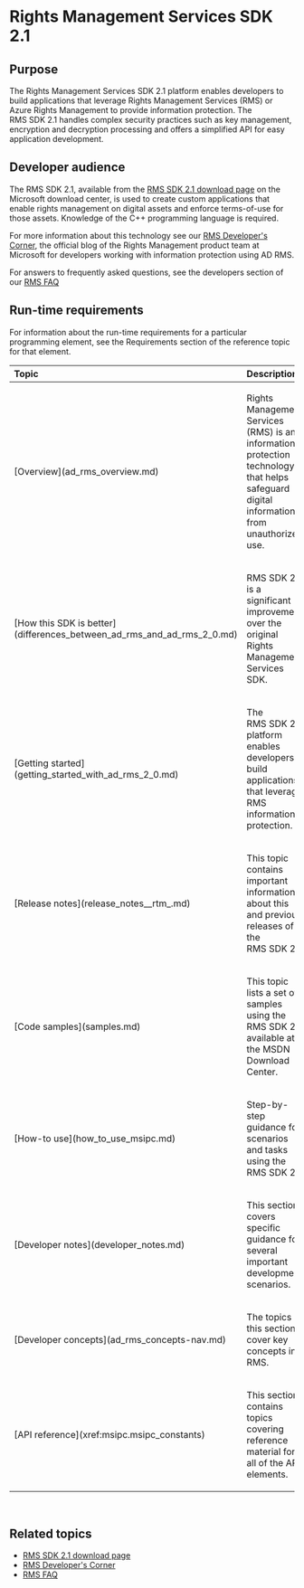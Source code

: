 Rights Management Services SDK 2.1
=====================================================================================================================

<span id="purpose"></span>Purpose
---------------------------------

The Rights Management Services SDK 2.1 platform enables developers to build applications that leverage Rights Management Services (RMS) or Azure Rights Management to provide information protection. The RMS SDK 2.1 handles complex security practices such as key management, encryption and decryption processing and offers a simplified API for easy application development.

<span id="developer_audience_heading"></span>Developer audience
---------------------------------------------------------------

The RMS SDK 2.1, available from the [RMS SDK 2.1 download page](http://www.microsoft.com/en-us/download/details.aspx?id=38397) on the Microsoft download center, is used to create custom applications that enable rights management on digital assets and enforce terms-of-use for those assets. Knowledge of the C++ programming language is required.

For more information about this technology see our [RMS Developer's Corner](http://blogs.msdn.com/b/rms/archive/2012/05/31/official-release-of-ad-rms-sdk-2-0-and-ad-rms-client-2-0.aspx), the official blog of the Rights Management product team at Microsoft for developers working with information protection using AD RMS.

For answers to frequently asked questions, see the developers section of our [RMS FAQ](http://aka.ms/adrmsfaq )

Run-time requirements
---------------------

For information about the run-time requirements for a particular programming element, see the Requirements section of the reference topic for that element.

<table>
<colgroup>
<col width="50%" />
<col width="50%" />
</colgroup>
<thead>
<tr class="header">
<th align="left">Topic</th>
<th align="left">Description</th>
</tr>
</thead>
<tbody>
<tr class="odd">
<td align="left"><p>[Overview](ad_rms_overview.md)</p></td>
<td align="left"><p>Rights Management Services (RMS) is an information protection technology that helps safeguard digital information from unauthorized use.</p></td>
</tr>
<tr class="even">
<td align="left"><p>[How this SDK is better](differences_between_ad_rms_and_ad_rms_2_0.md)</p></td>
<td align="left"><p>RMS SDK 2.1 is a significant improvement over the original Rights Management Services SDK.</p></td>
</tr>
<tr class="odd">
<td align="left"><p>[Getting started](getting_started_with_ad_rms_2_0.md)</p></td>
<td align="left"><p>The RMS SDK 2.1 platform enables developers to build applications that leverage RMS information protection.</p></td>
</tr>
<tr class="even">
<td align="left"><p>[Release notes](release_notes__rtm_.md)</p></td>
<td align="left"><p>This topic contains important information about this and previous releases of the RMS SDK 2.1.</p></td>
</tr>
<tr class="odd">
<td align="left"><p>[Code samples](samples.md)</p></td>
<td align="left"><p>This topic lists a set of samples using the RMS SDK 2.1, available at the MSDN Download Center.</p></td>
</tr>
<tr class="even">
<td align="left"><p>[How-to use](how_to_use_msipc.md)</p></td>
<td align="left"><p>Step-by-step guidance for scenarios and tasks using the RMS SDK 2.1.</p></td>
</tr>
<tr class="odd">
<td align="left"><p>[Developer notes](developer_notes.md)</p></td>
<td align="left"><p>This section covers specific guidance for several important development scenarios.</p></td>
</tr>
<tr class="even">
<td align="left"><p>[Developer concepts](ad_rms_concepts-nav.md)</p></td>
<td align="left"><p>The topics in this section cover key concepts in RMS.</p></td>
</tr>
<tr class="odd">
<td align="left"><p>[API reference](xref:msipc.msipc_constants)</p></td>
<td align="left"><p>This section contains topics covering reference material for all of the API elements.</p></td>
</tr>
</tbody>
</table>

 

<span id="related_topics"></span>Related topics
-----------------------------------------------

* [RMS SDK 2.1 download page](http://www.microsoft.com/en-us/download/details.aspx?id=38397)
* [RMS Developer's Corner](http://blogs.msdn.com/b/rms/archive/2012/05/31/official-release-of-ad-rms-sdk-2-0-and-ad-rms-client-2-0.aspx)
* [RMS FAQ](http://aka.ms/adrmsfaq )
 

 



